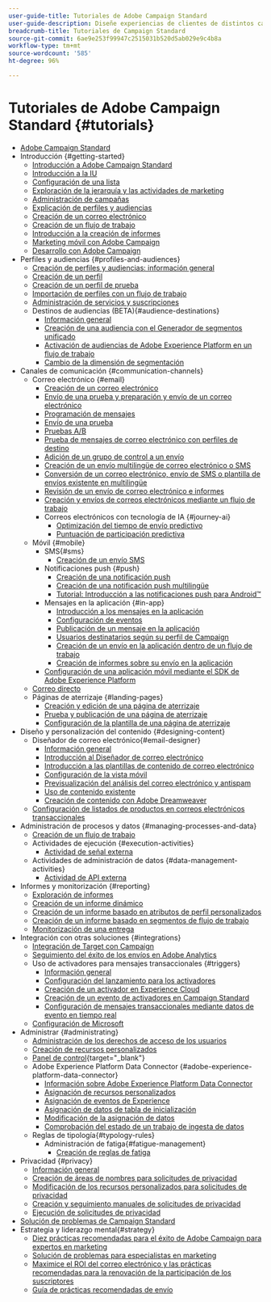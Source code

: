 ```yaml
---
user-guide-title: Tutoriales de Adobe Campaign Standard
user-guide-description: Diseñe experiencias de clientes de distintos canales y cree un entorno para la organización de campañas visuales, la administración de interacciones en tiempo real y la ejecución en varios canales.
breadcrumb-title: Tutoriales de Campaign Standard
source-git-commit: 6ae9e253f99947c2515031b520d5ab029e9c4b8a
workflow-type: tm+mt
source-wordcount: '585'
ht-degree: 96%

---
```



# Tutoriales de Adobe Campaign Standard {#tutorials}

+ [Adobe Campaign Standard](/help/overview.md)
+ Introducción {#getting-started}
   + [Introducción a Adobe Campaign Standard](/help/getting-started/adobe-campaign-standard-introduction.md)
   + [Introducción a la IU](/help/getting-started/getting-started-with-the-ui.md)
   + [Configuración de una lista](/help/getting-started/configure-a-list.md)
   + [Exploración de la jerarquía y las actividades de marketing](/help/getting-started/explore-hierarchy-and-marketing-activities.md)
   + [Administración de campañas](/help/getting-started/managing-campaigns.md)
   + [Explicación de perfiles y audiencias](/help/getting-started/understanding-profiles-and-audiences.md)
   + [Creación de un correo electrónico](https://experienceleague.adobe.com/docs/campaign-standard-learn/tutorials/communication-channels/email/create-email-from-homepage.html?lang=es)
   + [Creación de un flujo de trabajo](https://experienceleague.adobe.com/docs/campaign-standard-learn/tutorials/managing-processes-and-data/creating-a-workflow.html?lang=es)
   + [Introducción a la creación de informes](/help/getting-started/reporting-with-adobe-campaign-introduction.md)
   + [Marketing móvil con Adobe Campaign](/help/getting-started/mobile-marketing-with-adobe-campaign.md)
   + [Desarrollo con Adobe Campaign](/help/getting-started/growing-with-adobe-campaign.md)
+ Perfiles y audiencias {#profiles-and-audiences}
   + [Creación de perfiles y audiencias: información general](/help/profiles-and-audiences/creating-profiles-and-audiences.md)
   + [Creación de un perfil](/help/profiles-and-audiences/creating-a-profile.md)
   + [Creación de un perfil de prueba](/help/profiles-and-audiences/test-profiles.md)
   + [Importación de perfiles con un flujo de trabajo](/help/managing-processes-and-data/importing-profiles.md)
   + [Administración de servicios y suscripciones](/help/managing-processes-and-data/services-and-subscriptions.md)
   + Destinos de audiencias (BETA){#audience-destinations}
      + [Información general](/help/profiles-and-audiences/audience-destinations/audience-destinations-overview.md)
      + [Creación de una audiencia con el Generador de segmentos unificado](/help/profiles-and-audiences/audience-destinations/creating-audiences-using-segment-builder.md)
      + [Activación de audiencias de Adobe Experience Platform en un flujo de trabajo](/help/profiles-and-audiences/audience-destinations/activating-aep-audiences.md)
      + [Cambio de la dimensión de segmentación](/help/profiles-and-audiences/audience-destinations/changing-targeting-dimension.md)
+ Canales de comunicación {#communication-channels}
   + Correo electrónico {#email}
      + [Creación de un correo electrónico](/help/communication-channels/email/create-email-from-homepage.md)
      + [Envío de una prueba y preparación y envío de un correo electrónico](/help/communication-channels/email/sending-test-preparing-sending-email.md)
      + [Programación de mensajes](/help/communication-channels/email/schedule-messages.md)
      + [Envío de una prueba](/help/communication-channels/email/send-a-proof.md)
      + [Pruebas A/B](/help/communication-channels/email/a-b-testing.md)
      + [Prueba de mensajes de correo electrónico con perfiles de destino](/help/communication-channels/email/profile-substitution.md)
      + [Adición de un grupo de control a un envío](/help/communication-channels/email/control-groups.md)
      + [Creación de un envío multilingüe de correo electrónico o SMS](/help/communication-channels/create-multilingual-deliveries.md)
      + [Conversión de un correo electrónico, envío de SMS o plantilla de envíos existente en multilingüe](/help/communication-channels/covert-into-multilingual-deliveries.md)
      + [Revisión de un envío de correo electrónico e informes](/help/communication-channels/email/reviewing-personalized-email-delivery-and-reports.md)
      + [Creación y envíos de correos electrónicos mediante un flujo de trabajo](/help/communication-channels/email/create-and-send-emails-via-workflow.md)
      + Correos electrónicos con tecnología de IA {#journey-ai}
         + [Optimización del tiempo de envío predictivo](/help/communication-channels/email/ai-powered-emails/predictive-send-time-optimization.md)
         + [Puntuación de participación predictiva](/help/communication-channels/email/ai-powered-emails/predictive-engagement-scoring.md)
   + Móvil {#mobile}
      + SMS{#sms}
         + [Creación de un envío SMS](/help/communication-channels/mobile/sms/sms-delivery.md)
      + Notificaciones push {#push}
         + [Creación de una notificación push](/help/communication-channels/mobile/push-notifications/creating-a-push-notification.md)
         + [Creación de una notificación push multilingüe](/help/communication-channels/mobile/push-notifications/creating-multilingual-push-notifications.md)
         + [Tutorial: Introducción a las notificaciones push para Android™](https://experienceleague.adobe.com/docs/campaign-standard-learn/getting-started-with-push-notifications-android/introduction.html?lang=es)
      + Mensajes en la aplicación {#in-app}
         + [Introducción a los mensajes en la aplicación](/help/communication-channels/mobile/in-app/in-app-message-overview.md)
         + [Configuración de eventos](/help/communication-channels/mobile/in-app/configure-events.md)
         + [Publicación de un mensaje en la aplicación](/help/communication-channels/mobile/in-app/broadcast-in-app-message.md)
         + [Usuarios destinatarios según su perfil de Campaign](/help/communication-channels/mobile/in-app/target-users-based-on-campaign-profile.md)
         + [Creación de un envío en la aplicación dentro de un flujo de trabajo](/help/communication-channels/mobile/in-app/in-app-activity.md)
         + [Creación de informes sobre su envío en la aplicación](/help/communication-channels/mobile/in-app/in-app-reporting.md)
      + [Configuración de una aplicación móvil mediante el SDK de Adobe Experience Platform](/help/communication-channels/mobile/configure-mobile-apps-using-aep-sdk.md)
   + [Correo directo](/help/communication-channels/direct-mail/directmail.md)
   + Páginas de aterrizaje {#landing-pages}
      + [Creación y edición de una página de aterrizaje](/help/communication-channels/landing-pages/landing-page-create-and-edit.md)
      + [Prueba y publicación de una página de aterrizaje](/help/communication-channels/landing-pages/landing-page-test-and-publish.md)
      + [Configuración de la plantilla de una página de aterrizaje](/help/communication-channels/landing-pages/landing-page-configure-templates.md)
+ Diseño y personalización del contenido {#designing-content}
   + Diseñador de correo electrónico{#email-designer}
      + [Información general](/help/designing-content/email-designer/email-designer-overview.md)
      + [Introducción al Diseñador de correo electrónico](/help/designing-content/email-designer/getting-started-with-the-email-designer.md)
      + [Introducción a las plantillas de contenido de correo electrónico](/help/designing-content/email-designer/email-content-templates.md)
      + [Configuración de la vista móvil](/help/designing-content/email-designer/configure-the-mobile-view.md)
      + [Previsualización del análisis del correo electrónico y antispam](/help/designing-content/email-designer/preview-your-email.md)
      + [Uso de contenido existente](/help/designing-content/email-designer/working-with-existing-content.md)
      + [Creación de contenido con Adobe Dreamweaver](/help/designing-content/email-designer/dreamweaver-integration.md)
   + [Configuración de listados de productos en correos electrónicos transaccionales](/help/designing-content/product-listings-in-transactional-email.md)
+ Administración de procesos y datos {#managing-processes-and-data}
   + [Creación de un flujo de trabajo](/help/managing-processes-and-data/creating-a-workflow.md)
   + Actividades de ejecución {#execution-activities}
      + [Actividad de señal externa](/help/managing-processes-and-data/execution-activities/external-signal-activity.md)
   + Actividades de administración de datos {#data-management-activities}
      + [Actividad de API externa](/help/managing-processes-and-data/data-management-activities/external-api-activity.md)
+ Informes y monitorización {#reporting}
   + [Exploración de informes](/help/getting-started/exploring-reports.md)
   + [Creación de un informe dinámico](/help/reporting/creating-a-dynamic-report.md)
   + [Creación de un informe basado en atributos de perfil personalizados](/help/reporting/custom-profile-attributes-dynamic-reports.md)
   + [Creación de un informe basado en segmentos de flujo de trabajo](/help/reporting/report-on-workflow-segments.md)
   + [Monitorización de una entrega](/help/reporting/monitor-a-delivery.md)
+ Integración con otras soluciones {#integrations}
   + [Integración de Target con Campaign](https://experienceleague.adobe.com/docs/campaign-classic/using/getting-started/starting-with-adobe-campaign/about-adobe-campaign-classic.html?lang=en)
   + [Seguimiento del éxito de los envíos en Adobe Analytics](/help/integrations/track-the-success-of-your-deliveries-in-analytics.md)
   + Uso de activadores para mensajes transaccionales {#triggers}
      + [Información general](/help/integrations/using-triggers-for-transactional-messaging-overview.md)
      + [Configuración del lanzamiento para los activadores](/help/integrations/configure-launch-for-triggers.md)
      + [Creación de un activador en Experience Cloud](/help/integrations/create-a-trigger-in-experience-cloud.md)
      + [Creación de un evento de activadores en Campaign Standard](/help/integrations/create-a-trigger-event.md)
      + [Configuración de mensajes transaccionales mediante datos de evento en tiempo real](/help/integrations/configure-transactional-messages-using-realtime-event-data.md)
   + [Configuración de Microsoft](/help/integrations/configure-dynamics-365.md)
+ Administrar {#administrating}
   + [Administración de los derechos de acceso de los usuarios](/help/administrating/managing-user-access-rights.md)
   + [Creación de recursos personalizados](https://experienceleague.adobe.com/docs/campaign-standard-learn/creating-custom-resources/introduction.html?lang=es)
   + [Panel de control](https://experienceleague.adobe.com/docs/control-panel-learn/control-panel/control-panel-overview.html?lang=es){target="_blank"}
   + Adobe Experience Platform Data Connector {#adobe-experience-platform-data-connector}
      + [Información sobre Adobe Experience Platform Data Connector](/help/administrating/adobe-experience-platform-data-connector/understanding-the-adobe-experience-platform-data-connector.md)
      + [Asignación de recursos personalizados](/help/administrating/adobe-experience-platform-data-connector/mapping-custom-resources.md)
      + [Asignación de eventos de Experience](/help/administrating/adobe-experience-platform-data-connector/mapping-experience-events.md)
      + [Asignación de datos de tabla de inicialización](/help/administrating/adobe-experience-platform-data-connector/mapping-seed-table-data.md)
      + [Modificación de la asignación de datos](/help/administrating/adobe-experience-platform-data-connector/modifying-data-mapping.md)
      + [Comprobación del estado de un trabajo de ingesta de datos](/help/administrating/adobe-experience-platform-data-connector/checking-status-of-data-ingestion-jobs.md)
   + Reglas de tipología{#typology-rules}
      + Administración de fatiga{#fatigue-management}
         + [Creación de reglas de fatiga](/help/administrating/typology-rules/fatigue-management/create-fatigue-rules.md)
+ Privacidad {#privacy}
   + [Información general](/help/privacy/privacy-overview.md)
   + [Creación de áreas de nombres para solicitudes de privacidad](/help/privacy/namespaces-for-privacy-requests.md)
   + [Modificación de los recursos personalizados para solicitudes de privacidad](/help/privacy/custom-resources-for-privacy-requests.md)
   + [Creación y seguimiento manuales de solicitudes de privacidad](/help/privacy/create-and-track-privacy-requests.md)
   + [Ejecución de solicitudes de privacidad](/help/privacy/execute-privacy-requests.md)
+ [Solución de problemas de Campaign Standard](https://experienceleague.adobe.com/docs/campaign-standard-learn/troubleshooting/overview.html?lang=es)
+ Estrategia y liderazgo mental{#strategy}
   + [Diez prácticas recomendadas para el éxito de Adobe Campaign para expertos en marketing](/help/strategy/10-best-practices-for-marketers.md)
   + [Solución de problemas para especialistas en marketing](/help/strategy/troubleshooting-for-marketers.md)
   + [Maximice el ROI del correo electrónico y las prácticas recomendadas para la renovación de la participación de los suscriptores](/help/strategy/campaign-maximize-email-best-practices.md)
   + [Guía de prácticas recomendadas de envío](https://experienceleague.adobe.com/docs/deliverability-learn/deliverability-best-practice-guide/introduction.html?lang=es)

